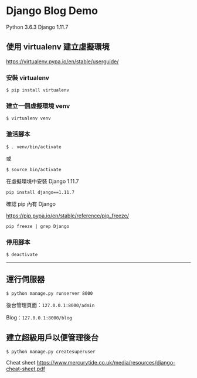 # Django Blog Demo

Python 3.6.3
Django 1.11.7

## 使用 virtualenv 建立虛擬環境

https://virtualenv.pypa.io/en/stable/userguide/

### 安裝 virtualenv

```shell
$ pip install virtualenv
```

### 建立一個虛擬環境 venv

```shell
$ virtualenv venv
```

### 激活腳本

```shell
$ . venv/bin/activate
```

或

```shell
$ source bin/activate
```

在虛擬環境中安裝 Django 1.11.7

```shell
pip install django==1.11.7
```

確認 pip 內有 Django

https://pip.pypa.io/en/stable/reference/pip_freeze/

```
pip freeze | grep Django
```

### 停用腳本

```shell
$ deactivate
```

---

## 運行伺服器

```shell
$ python manage.py runserver 8000
```

後台管理頁面：`127.0.0.1:8000/admin`

Blog：`127.0.0.1:8000/blog`

## 建立超級用戶以便管理後台

```shell
$ python manage.py createsuperuser
```

Cheat sheet
https://www.mercurytide.co.uk/media/resources/django-cheat-sheet.pdf
